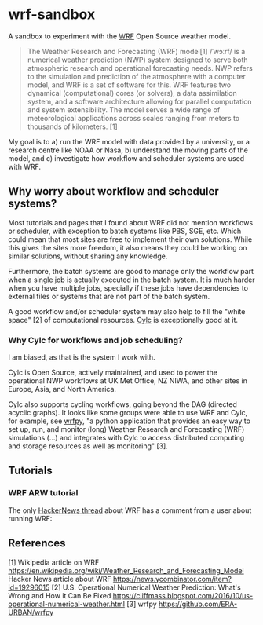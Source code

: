 # wrf-sandbox

A sandbox to experiment with the [WRF](https://github.com/wrf-model/WRF) Open Source weather model.

>The Weather Research and Forecasting (WRF) model[1] /ˈwɔːrf/ is a numerical weather prediction (NWP) system designed to serve both atmospheric research and operational forecasting needs. NWP refers to the simulation and prediction of the atmosphere with a computer model, and WRF is a set of software for this. WRF features two dynamical (computational) cores (or solvers), a data assimilation system, and a software architecture allowing for parallel computation and system extensibility. The model serves a wide range of meteorological applications across scales ranging from meters to thousands of kilometers. [1]

My goal is to a) run the WRF model with data provided by a university, or a research centre like NOAA or Nasa, b) understand the moving parts of the model, and c) investigate how workflow and scheduler systems are used with WRF.

## Why worry about workflow and scheduler systems?

Most tutorials and pages that I found about WRF did not mention workflows or scheduler, with exception to batch systems like PBS, SGE, etc. Which could mean that most sites are free to implement their own solutions. While this gives the sites more freedom, it also means they could be working on similar solutions, without sharing any knowledge.

Furthermore, the batch systems are good to manage only the workflow part when a single job is actually executed in the batch system. It is much harder when you have multiple jobs, specially if these jobs have dependencies to external files or systems that are not part of the batch system.

A good workflow and/or scheduler system may also help to fill the "white space" [2] of computational resources. [Cylc](https://cylc.github.io) is exceptionally good at it.

### Why Cylc for workflows and job scheduling?

I am biased, as that is the system I work with.

Cylc is Open Source, actively maintained, and used to power the operational NWP workflows at UK Met Office, NZ NIWA, and other sites in Europe, Asia, and North America.

Cylc also supports cycling workflows, going beyond the DAG (directed acyclic graphs). It looks like some groups were able to use WRF and Cylc, for example, see [wrfpy](https://github.com/ERA-URBAN/wrfpy), "a python application that provides an easy way to set up, run, and monitor (long) Weather Research and Forecasting (WRF) simulations (...) and integrates with Cylc to access distributed computing and storage resources as well as monitoring" [3].

## Tutorials

### WRF ARW tutorial

The only [HackerNews thread](https://news.ycombinator.com/item?id=19296015) about WRF has a comment from a user about running WRF:

>

## References

[1] Wikipedia article on WRF https://en.wikipedia.org/wiki/Weather_Research_and_Forecasting_Model
Hacker News article about WRF https://news.ycombinator.com/item?id=19296015
[2] U.S. Operational Numerical Weather Prediction: What's Wrong and How it Can Be Fixed https://cliffmass.blogspot.com/2016/10/us-operational-numerical-weather.html
[3] wrfpy https://github.com/ERA-URBAN/wrfpy
